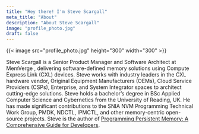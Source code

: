 ```yaml
---
title: "Hey there! I'm Steve Scargall"
meta_title: "About"
description: "About Steve Scargall"
image: "profile_photo.jpg"
draft: false
---
```


{{< image src="profile_photo.jpg" height="300" width="300" >}}


Steve Scargall is a Senior Product Manager and Software Architect at MemVerge , delivering software-defined memory solutions using Compute Express Link (CXL) devices. Steve works with industry leaders in the CXL hardware vendor, Original Equipment Manufacturers (OEMs), Cloud Service Providers (CSPs), Enterprise, and System Integrator spaces to architect cutting-edge solutions. Steve holds a bachelor’s degree in BSc Applied Computer Science and Cybernetics from the University of Reading, UK. He has made significant contributions to the SNIA NVM Programming Technical Work Group, PMDK, NDCTL, IPMCTL, and other memory-centric open-source projects. Steve is the author of [Programming Persistent Memory: A Comprehensive Guide for Developers](https://amzn.to/49WxVRf).